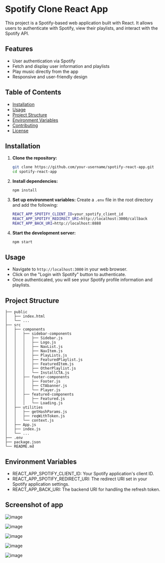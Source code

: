
# Spotify Clone React App

This project is a Spotify-based web application built with React. It allows users to authenticate with Spotify, view their playlists, and interact with the Spotify API.

## Features

- User authentication via Spotify
- Fetch and display user information and playlists
- Play music directly from the app
- Responsive and user-friendly design

## Table of Contents

- [Installation](#installation)
- [Usage](#usage)
- [Project Structure](#project-structure)
- [Environment Variables](#environment-variables)
- [Contributing](#contributing)
- [License](#license)

## Installation

1. **Clone the repository:**
    ```sh
    git clone https://github.com/your-username/spotify-react-app.git
    cd spotify-react-app
    ```

2. **Install dependencies:**
    ```sh
    npm install
    ```

3. **Set up environment variables:**
   Create a `.env` file in the root directory and add the following:
    ```sh
    REACT_APP_SPOTIFY_CLIENT_ID=your_spotify_client_id
    REACT_APP_SPOTIFY_REDIRECT_URI=http://localhost:3000/callback
    REACT_APP_BACK_URI=http://localhost:8888
    ```

4. **Start the development server:**
    ```sh
    npm start
    ```

## Usage

- Navigate to `http://localhost:3000` in your web browser.
- Click on the "Login with Spotify" button to authenticate.
- Once authenticated, you will see your Spotify profile information and playlists.

## Project Structure

```plaintext
├── public
│   ├── index.html
│   └── ...
├── src
│   ├── components
│   │   ├── sidebar-components
│   │   │   ├── Sidebar.js
│   │   │   ├── Logo.js
│   │   │   ├── NavList.js
│   │   │   ├── NavItem.js
│   │   │   ├── PlayLists.js
│   │   │   ├── FeaturedPlaylist.js
│   │   │   ├── FeaturedItem.js
│   │   │   ├── OtherPlaylist.js
│   │   │   └── InstallCTA.js
│   │   ├── footer-components
│   │   │   ├── Footer.js
│   │   │   ├── CTAbanner.js
│   │   │   └── Player.js
│   │   ├── featured-components
│   │   │   ├── Featured.js
│   │   │   └── Loading.js
│   ├── utilities
│   │   ├── getHashParams.js
│   │   ├── reqWithToken.js
│   │   └── context.js
│   ├── App.js
│   ├── index.js
│   └── ...
├── .env
├── package.json
└── README.md
```
## Environment Variables

- REACT_APP_SPOTIFY_CLIENT_ID: Your Spotify application's client ID.
- REACT_APP_SPOTIFY_REDIRECT_URI: The redirect URI set in your Spotify application settings.
- REACT_APP_BACK_URI: The backend URI for handling the refresh token.

## Screenshot of app
![image](https://github.com/ipsita68/spotify-clone/assets/121110612/a7115bc6-537f-425c-b68d-95f7feee94ea)

![image](https://github.com/ipsita68/spotify-clone/assets/121110612/d2f1c909-4470-4a95-a477-8ad54fd069a6)

![image](https://github.com/ipsita68/spotify-clone/assets/121110612/18347432-3a53-4f3b-8ff4-c52d1ccbe053)

![image](https://github.com/ipsita68/spotify-clone/assets/121110612/058dcbfe-9487-4ac6-96f5-b5c5e0e58fcc)

![image](https://github.com/ipsita68/spotify-clone/assets/121110612/9fe64f37-2bec-4e0d-845b-c52de05dd84e)




